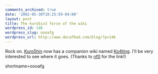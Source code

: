 ```yaml
---
comments_archived: true
date: '2002-05-30T18:25:59-04:00'
layout: post
title: The kuro5iv3 force of the wiki
wordpress_id: 146
wordpress_slug: oooafg
wordpress_url: http://www.decafbad.com/blog/?p=146
---
```

<p>Rock on.  <a href="http://www.kuro5hin.org">Kuro5hin</a> now has a companion wiki named <a href="http://www2.iro.umontreal.ca/~paquetse/cgi-bin/k4.cgi">Ko4ting</a>.  I'll be very interested to see where it goes.  (Thanks to <a href="http://www.10500bc.org/">nf0</a> for the link!)</p>
<!--more-->
shortname=oooafg
